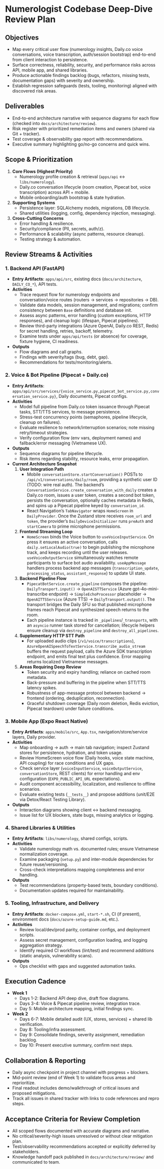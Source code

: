 # Numerologist Codebase Deep-Dive Review Plan

## Objectives
- Map every critical user flow (numerology insights, Daily.co voice conversations, voice transcription, auth/session bootstrap) end-to-end from client interaction to persistence.
- Surface correctness, reliability, security, and performance risks across API, mobile app, and shared libraries.
- Produce actionable findings backlog (bugs, refactors, missing tests, documentation gaps) with severity and ownership.
- Establish regression safeguards (tests, tooling, monitoring) aligned with discovered risk areas.

## Deliverables
- End-to-end architecture narrative with sequence diagrams for each flow (checked into `docs/architecture/review`).
- Risk register with prioritized remediation items and owners (shared via Git + tracker).
- Test coverage & observability gap report with recommendations.
- Executive summary highlighting go/no-go concerns and quick wins.

## Scope & Prioritization
1. **Core Flows (Highest Priority)**
   - Numerology profile creation & retrieval (`apps/api` ↔ `libs/numerology`).
   - Daily.co conversation lifecycle (room creation, Pipecat bot, voice transcription) across API + mobile.
   - Mobile onboarding/auth bootstrap & state hydration.
2. **Supporting Systems**
   - Persistence layer: SQLAlchemy models, migrations, DB lifecycle.
   - Shared utilities (logging, config, dependency injection, messaging).
3. **Cross-Cutting Concerns**
   - Error handling & resilience.
   - Security/compliance (PII, secrets, auth/z).
   - Performance & scalability (async patterns, resource cleanup).
   - Testing strategy & automation.

## Review Streams & Activities

### 1. Backend API (FastAPI)
- **Entry Artifacts**: `apps/api/src`, existing docs (`docs/architecture`, `DAILY_CO_*`), API tests.
- **Activities**
  - Trace request flow for numerology endpoints and conversation/voice routes (routers → services → repositories → DB).
  - Validate data models, session management, and migrations; confirm consistency between `Base` definitions and database init.
  - Assess async patterns, error handling (custom exceptions, HTTP responses), and cleanup logic (lifespan, Pipecat pipelines).
  - Review third-party integrations (Azure OpenAI, Daily.co REST, Redis) for secret handling, retries, backoff, telemetry.
  - Examine tests under `apps/api/tests` (or absence) for coverage, fixture hygiene, CI readiness.
- **Outputs**
  - Flow diagrams and call graphs.
  - Findings with severity/tags (bug, debt, gap).
  - Recommendations for tests/monitoring/alerts.

### 2. Voice & Bot Pipeline (Pipecat + Daily.co)
- **Entry Artifacts**: `apps/api/src/services/{voice_service.py,pipecat_bot_service.py,conversation_service.py}`, Daily documents, Pipecat configs.
- **Activities**
  - Model full pipeline from Daily.co token issuance through Pipecat tasks, STT/TTS services, to message persistence.
  - Stress-test concurrency points (semaphores, pipeline lifecycle, cleanup on failures).
  - Evaluate resilience to network/interruption scenarios; note missing retry/timeout strategies.
  - Verify configuration flow (env vars, deployment names) and fallback/error messaging (Vietnamese UX).
- **Outputs**
  - Sequence diagrams for pipeline lifecycle.
  - Risk items regarding stability, resource leaks, error propagation.
- **Current Architecture Snapshot**
  1. **User Integration Path**
     - Mobile `conversationStore.startConversation()` POSTs to `/api/v1/conversations/daily/room`, providing a synthetic user ID (TODO: wire real auth). The backend’s `ConversationService.create_conversation_with_daily` creates a Daily.co room, issues a user token, creates a second bot token, persists the conversation, optionally caches metadata in Redis, and spins up a Pipecat pipeline keyed by `conversation_id`.
     - React Navigation’s `TabNavigator` wraps `HomeScreen` in `DailyProvider`. Once the Zustand store receives `room_url` and `token`, the provider’s `DailyDeviceInitializer` runs `preAuth` and `startCamera` to prime microphone permissions.
  2. **Frontend Streaming Loop**
     - `HomeScreen` binds the Voice button to `useVoiceInputService`. On press it ensures an active conversation, calls `daily.setLocalAudio(true)` to begin publishing the microphone track, and keeps recording until the user releases. `useVoiceOutputService` simultaneously watches remote participants to surface bot audio availability. `useAppMessage` handlers process backend app messages (`transcription_update`, `processing_status`, `assistant_response`) to update UI state.
  3. **Backend Pipeline Flow**
     - `PipecatBotService.create_pipeline` composes the pipeline: `DailyTransport.input()` → `OpenAISTTService` (Azure gpt-4o-mini-transcribe endpoint) → `SimpleEchoProcessor` placeholder → `OpenAITTSService` (Azure TTS) → `DailyTransport.output()`. The transport bridges the Daily SFU so that published microphone frames reach Pipecat and synthesized speech returns to the room.
     - Each pipeline instance is tracked in `_pipelines`/`_transports`, with an `asyncio` runner task stored for cancellation; lifecycle helpers ensure cleanup via `destroy_pipeline` and `destroy_all_pipelines`.
  4. **Supplementary HTTP STT Path**
     - For uploaded audio clips (`/v1/voice/transcriptions`), `AzureOpenAISpeechToTextService.transcribe_audio_stream` buffers the request payload, calls the Azure SDK transcription endpoint, and emits final text plus confidence. Error mapping returns localized Vietnamese messages.
  5. **Areas Requiring Deep Review**
     - Token security and expiry handling; reliance on cached room metadata.
     - Back-pressure and buffering in the pipeline when STT/TTS latency spikes.
     - Robustness of app-message protocol between backend → frontend (ordering, deduplication, reconnection).
     - Graceful shutdown coverage (Daily room deletion, Redis eviction, Pipecat teardown) under failure conditions.

### 3. Mobile App (Expo React Native)
- **Entry Artifacts**: `apps/mobile/src`, `App.tsx`, navigation/store/service layers, Daily provider.
- **Activities**
  - Map onboarding → auth → main tab navigation; inspect Zustand stores for persistence, hydration, and token usage.
  - Review HomeScreen voice flow (Daily hooks, voice state machine, API coupling) for race conditions and UX gaps.
  - Check service layer (`voiceInputService`, `voiceOutputService`, `conversationStore`, REST clients) for error handling and env configuration (`EXPO_PUBLIC_API_URL` expectations).
  - Audit component accessibility, localization, and resilience to offline scenarios.
  - Evaluate existing tests (`__tests__`) and propose additions (unit/E2E via Detox/React Testing Library).
- **Outputs**
  - Interaction diagrams showing client ↔ backend messaging.
  - Issue list for UX blockers, state bugs, missing analytics or logging.

### 4. Shared Libraries & Utilities
- **Entry Artifacts**: `libs/numerology`, shared configs, scripts.
- **Activities**
  - Validate numerology math vs. documented rules; ensure Vietnamese normalization coverage.
  - Examine packaging (`setup.py`) and inter-module dependencies for future reuse/versioning.
  - Cross-check interpretations mapping completeness and error handling.
- **Outputs**
  - Test recommendations (property-based tests, boundary conditions).
  - Documentation updates required for maintainability.

### 5. Tooling, Infrastructure, and Delivery
- **Entry Artifacts**: `docker-compose.yml`, `start-*.sh`, CI (if present), environment docs (`docs/azure-setup-guide.md`, etc.).
- **Activities**
  - Review local/dev/prod parity, container configs, and deployment scripts.
  - Assess secret management, configuration loading, and logging aggregation strategy.
  - Identify required CI workflows (lint/test) and recommend additions (static analysis, vulnerability scans).
- **Outputs**
  - Ops checklist with gaps and suggested automation tasks.

## Execution Cadence
- **Week 1**
  - Days 1-2: Backend API deep dive, draft flow diagrams.
  - Days 3-4: Voice & Pipecat pipeline review, integration trace.
  - Day 5: Mobile architecture mapping, initial findings sync.
- **Week 2**
  - Days 6-7: Mobile detailed audit (UX, stores, services) + shared lib verification.
  - Day 8: Tooling/infra assessment.
  - Day 9: Consolidate findings, severity assignment, remediation backlog.
  - Day 10: Present executive summary, confirm next steps.

## Collaboration & Reporting
- Daily async checkpoint in project channel with progress + blockers.
- Mid-point review (end of Week 1) to validate focus areas and reprioritize.
- Final readout includes demo/walkthrough of critical issues and proposed mitigations.
- Track all issues in shared tracker with links to code references and repro steps.

## Acceptance Criteria for Review Completion
- All scoped flows documented with accurate diagrams and narrative.
- No critical/severity-high issues unresolved or without clear mitigation plan.
- Test/observability recommendations accepted or explicitly deferred by stakeholders.
- Knowledge handoff pack published in `docs/architecture/review/` and communicated to team.

